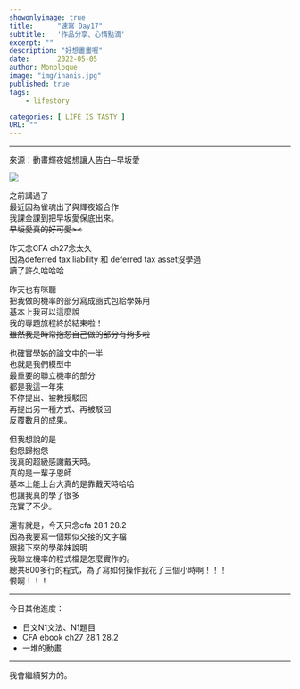 ```yaml
---
showonlyimage: true
title:      "速寫 Day17"
subtitle:   '作品分享、心情點滴'
excerpt: ""
description: "好想畫畫喔"
date:       2022-05-05
author: Monologue    
image: "img/inanis.jpg"
published: true 
tags:
    - lifestory

categories: [ LIFE IS TASTY ]
URL: ""
---
```

***
來源：動畫輝夜姬想讓人告白─早坂愛  
  
![](/blog/sketch/d17-1.jpg)
  
之前講過了  
最近因為雀魂出了與輝夜姬合作  
我課金課到把早坂愛保底出來。  
~~早坂愛真的好可愛><~~  
  
昨天念CFA ch27念太久  
因為deferred tax liability 和 deferred tax asset沒學過  
讀了許久哈哈哈  
  
昨天也有咪聽  
把我做的機率的部分寫成凾式包給學姊用  
基本上我可以這麼說  
我的專題旅程終於結束啦！  
~~雖然我是時常抱怨自己做的部分有夠多啦~~  

也確實學姊的論文中的一半  
也就是我們模型中  
最重要的聯立機率的部分  
都是我這一年來  
不停提出、被教授駁回  
再提出另一種方式、再被駁回  
反覆數月的成果。  
  
但我想說的是  
抱怨歸抱怨  
我真的超級感謝戴天時。  
真的是一輩子恩師  
基本上能上台大真的是靠戴天時哈哈  
也讓我真的學了很多  
充實了不少。  
  
還有就是，今天只念cfa 28.1 28.2  
因為我要寫一個類似交接的文字檔  
跟接下來的學弟妹說明  
我聯立機率的程式檔是怎麼實作的。  
總共800多行的程式，為了寫如何操作我花了三個小時啊！！！  
恨啊！！！  

***
今日其他進度：  
* 日文N1文法、N1題目  
* CFA ebook ch27 28.1 28.2
* 一堆的動畫  
  
***
我會繼續努力的。
<!--more-->
